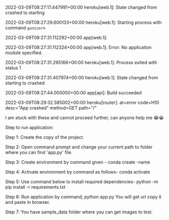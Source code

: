 2022-03-09T08:27:17.447991+00:00 heroku[web.1]: State changed from crashed to starting

2022-03-09T08:27:29.600133+00:00 heroku[web.1]: Starting process with command `gunicorn`

2022-03-09T08:27:31.112292+00:00 app[web.1]:

2022-03-09T08:27:31.112324+00:00 app[web.1]: Error: No application module specified.

2022-03-09T08:27:31.295166+00:00 heroku[web.1]: Process exited with status 1

2022-03-09T08:27:31.407974+00:00 heroku[web.1]: State changed from starting to crashed

2022-03-09T08:27:44.000000+00:00 app[api]: Build succeeded

2022-03-09T08:29:32.585002+00:00 heroku[router]: at=error code=H10 desc="App crashed" method=GET path="/" 

I am stuck with these and cannot proceed further, can anyone help me 😂😭

Step to run application:

Step 1:	Create the copy of the project.

Step 2: Open command prompt and change your current path to folder where you can find 'app.py' file.

Step 3: Create environment by command given - conda create -name <environment name>

Step 4: Activate environment by command as follows- conda activate <environment name>

Step 5: Use command below to install required dependencies- python -m pip install -r requirements.txt

Step 6: Run application by command; python app.py You will get url copy it and paste in browser.

Step 7: You have sample_data folder where you can get images to test.
